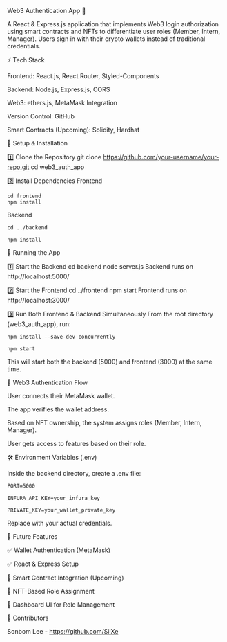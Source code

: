 Web3 Authentication App 🚀

A React & Express.js application that implements Web3 login authorization using smart contracts and NFTs to differentiate user roles (Member, Intern, Manager). Users sign in with their crypto wallets instead of traditional credentials.

⚡ Tech Stack

  Frontend: React.js, React Router, Styled-Components

  Backend: Node.js, Express.js, CORS

  Web3: ethers.js, MetaMask Integration

  Version Control: GitHub

  Smart Contracts (Upcoming): Solidity, Hardhat

🚀 Setup & Installation

  1️⃣ Clone the Repository
  git clone https://github.com/your-username/your-repo.git
  cd web3_auth_app

  2️⃣ Install Dependencies
  Frontend

    cd frontend
    npm install

  Backend

    cd ../backend

    npm install


🎯 Running the App

  1️⃣ Start the Backend
    cd backend
    node server.js
  Backend runs on http://localhost:5000/

  2️⃣ Start the Frontend
    cd ../frontend
    npm start
  Frontend runs on http://localhost:3000/

  3️⃣ Run Both Frontend & Backend Simultaneously
    From the root directory (web3_auth_app), run:

    npm install --save-dev concurrently

    npm start

  This will start both the backend (5000) and frontend (3000) at the same time.

🔑 Web3 Authentication Flow

  User connects their MetaMask wallet.

  The app verifies the wallet address.

  Based on NFT ownership, the system assigns roles (Member, Intern, Manager).

  User gets access to features based on their role.

🛠 Environment Variables (.env)

  Inside the backend directory, create a .env file:

    PORT=5000

    INFURA_API_KEY=your_infura_key

    PRIVATE_KEY=your_wallet_private_key

  Replace with your actual credentials.

📝 Future Features

  ✅ Wallet Authentication (MetaMask)

  ✅ React & Express Setup

  🔄 Smart Contract Integration (Upcoming)

  🔄 NFT-Based Role Assignment

  🔄 Dashboard UI for Role Management

👥 Contributors

  Sonbom Lee - https://github.com/SilXe
